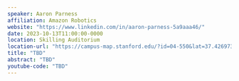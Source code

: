 ```yaml
---
speaker: Aaron Parness
affiliation: Amazon Robotics
website: "https://www.linkedin.com/in/aaron-parness-5a9aaa46/"
date: 2023-10-13T11:00:00-0000
location: Skilling Auditorium
location-url: "https://campus-map.stanford.edu/?id=04-550&lat=37.42697371527761&lng=-122.17280664808126&zoom=18"
title: "TBD"
abstract: "TBD"
youtube-code: "TBD"
---
```

